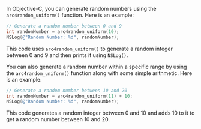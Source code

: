 In Objective-C, you can generate random numbers using the `arc4random_uniform()` function. Here is an example:

```objective-c
// Generate a random number between 0 and 9
int randomNumber = arc4random_uniform(10);
NSLog(@"Random Number: %d", randomNumber);
```

This code uses `arc4random_uniform()` to generate a random integer between 0 and 9 and then prints it using `NSLog()`.

You can also generate a random number within a specific range by using the `arc4random_uniform()` function along with some simple arithmetic. Here is an example:

```objective-c
// Generate a random number between 10 and 20
int randomNumber = arc4random_uniform(11) + 10;
NSLog(@"Random Number: %d", randomNumber);
```

This code generates a random integer between 0 and 10 and adds 10 to it to get a random number between 10 and 20.
